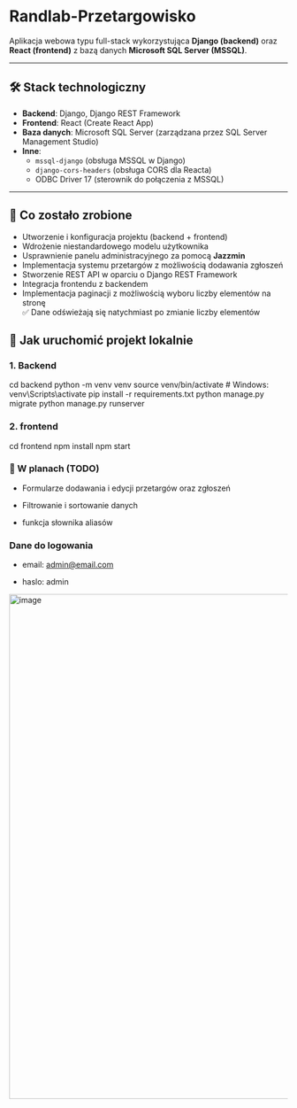# Randlab-Przetargowisko

Aplikacja webowa typu full-stack wykorzystująca **Django (backend)** oraz **React (frontend)** z bazą danych **Microsoft SQL Server (MSSQL)**.

---

## 🛠️ Stack technologiczny

- **Backend**: Django, Django REST Framework  
- **Frontend**: React (Create React App)  
- **Baza danych**: Microsoft SQL Server (zarządzana przez SQL Server Management Studio)  
- **Inne**:  
  - `mssql-django` (obsługa MSSQL w Django)  
  - `django-cors-headers` (obsługa CORS dla Reacta)  
  - ODBC Driver 17 (sterownik do połączenia z MSSQL)

---

## 🔧 Co zostało zrobione

- Utworzenie i konfiguracja projektu (backend + frontend)
- Wdrożenie niestandardowego modelu użytkownika
- Usprawnienie panelu administracyjnego za pomocą **Jazzmin**
- Implementacja systemu przetargów z możliwością dodawania zgłoszeń
- Stworzenie REST API w oparciu o Django REST Framework
- Integracja frontendu z backendem
- Implementacja paginacji z możliwością wyboru liczby elementów na stronę  
  ✅ Dane odświeżają się natychmiast po zmianie liczby elementów


## 🚀 Jak uruchomić projekt lokalnie

### 1. Backend

cd backend
python -m venv venv
source venv/bin/activate   # Windows: venv\Scripts\activate
pip install -r requirements.txt
python manage.py migrate
python manage.py runserver

### 2. frontend

cd frontend
npm install
npm start

### 🧩 W planach (TODO)

- Formularze dodawania i edycji przetargów oraz zgłoszeń

- Filtrowanie i sortowanie danych

- funkcja słownika aliasów

### Dane do logowania

- email: admin@email.com

- haslo: admin

<img width="1902" height="912" alt="image" src="https://github.com/user-attachments/assets/58611d24-50a3-40b1-a746-466b344ad776" />
